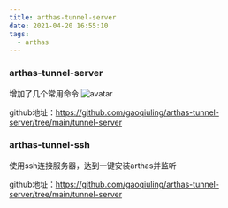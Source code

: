 ```yaml
---
title: arthas-tunnel-server
date: 2021-04-20 16:55:10
tags: 
  - arthas
---
```


### arthas-tunnel-server
增加了几个常用命令
![avatar](http://cc.hjfile.cn/ccqa/img/20210420/2021042004504960524294.png)

github地址：https://github.com/gaoqiuling/arthas-tunnel-server/tree/main/tunnel-server

### arthas-tunnel-ssh
使用ssh连接服务器，达到一键安装arthas并监听

github地址：https://github.com/gaoqiuling/arthas-tunnel-server/tree/main/tunnel-server
